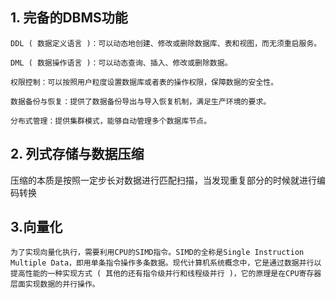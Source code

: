 

## 1. 完备的DBMS功能

```
DDL ( 数据定义语言 )：可以动态地创建、修改或删除数据库、表和视图，而无须重启服务。

DML ( 数据操作语言 )：可以动态查询、插入、修改或删除数据。

权限控制：可以按照用户粒度设置数据库或者表的操作权限，保障数据的安全性。

数据备份与恢复：提供了数据备份导出与导入恢复机制，满足生产环境的要求。

分布式管理：提供集群模式，能够自动管理多个数据库节点。
```



## **2. 列式存储与数据压缩**

压缩的本质是按照一定步长对数据进行匹配扫描，当发现重复部分的时候就进行编码转换



## 3.向量化

```
为了实现向量化执行，需要利用CPU的SIMD指令。SIMD的全称是Single Instruction Multiple Data，即用单条指令操作多条数据。现代计算机系统概念中，它是通过数据并行以提高性能的一种实现方式 ( 其他的还有指令级并行和线程级并行 )，它的原理是在CPU寄存器层面实现数据的并行操作。
```

